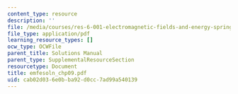 ```yaml
---
content_type: resource
description: ''
file: /media/courses/res-6-001-electromagnetic-fields-and-energy-spring-2008/cab02d036e0bba92d0cc7ad99a540139_emfesoln_chp09.pdf
file_type: application/pdf
learning_resource_types: []
ocw_type: OCWFile
parent_title: Solutions Manual
parent_type: SupplementalResourceSection
resourcetype: Document
title: emfesoln_chp09.pdf
uid: cab02d03-6e0b-ba92-d0cc-7ad99a540139
---
```

